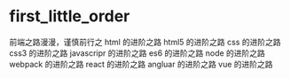 # first_little_order

前端之路漫漫，谨慎前行之
html       的进阶之路
html5      的进阶之路
css        的进阶之路
css3       的进阶之路
javascripr 的进阶之路
es6        的进阶之路
node       的进阶之路
webpack    的进阶之路
react      的进阶之路
angluar    的进阶之路
vue        的进阶之路
